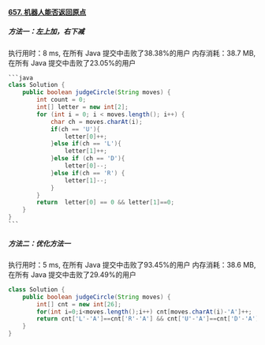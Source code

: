#### [657. 机器人能否返回原点](https://leetcode-cn.com/problems/robot-return-to-origin/)

##### 方法一：左上加，右下减

执行用时：8 ms, 在所有 Java 提交中击败了38.38%的用户
内存消耗：38.7 MB, 在所有 Java 提交中击败了23.05%的用户

```java
​```java
class Solution {
    public boolean judgeCircle(String moves) {
        int count = 0;
        int[] letter = new int[2];
        for (int i = 0; i < moves.length(); i++) {
            char ch = moves.charAt(i);
            if(ch == 'U'){
                letter[0]++;
            }else if(ch == 'L'){
                letter[1]++;
            }else if (ch == 'D'){
                letter[0]--;
            }else if(ch == 'R') {
                letter[1]--;
            }
        }
        return  letter[0] == 0 && letter[1]==0;
    }
}
​```
```

##### 方法二：优化方法一

执行用时：5 ms, 在所有 Java 提交中击败了93.45%的用户
内存消耗：38.6 MB, 在所有 Java 提交中击败了29.49%的用户

```java
class Solution {
    public boolean judgeCircle(String moves) {
        int[] cnt = new int[26];
        for(int i=0;i<moves.length();i++) cnt[moves.charAt(i)-'A']++;
        return cnt['L'-'A']==cnt['R'-'A'] && cnt['U'-'A']==cnt['D'-'A'];
    }
}
```
